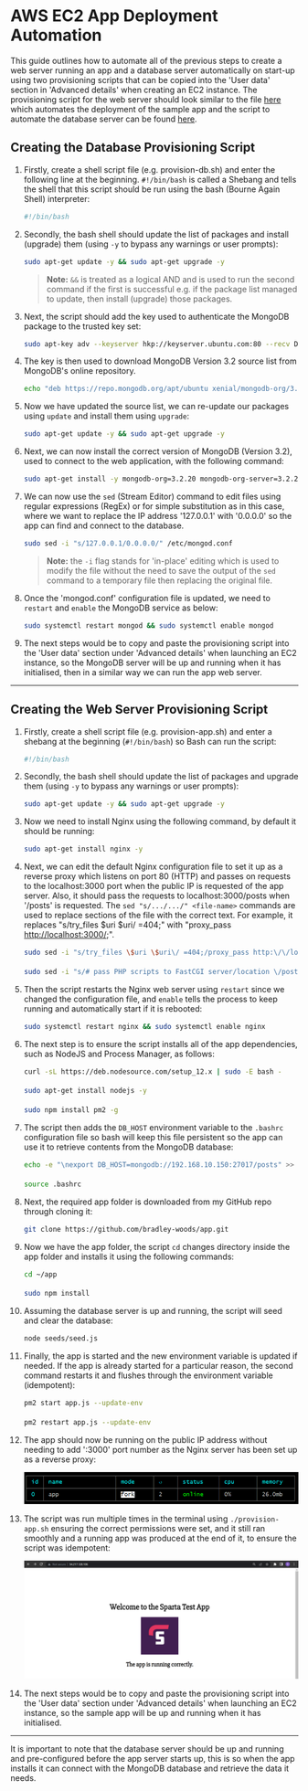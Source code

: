 # AWS EC2 App Deployment Automation

This guide outlines how to automate all of the previous steps to create a web server running an app and a database server automatically on start-up using two provisioning scripts that can be copied into the 'User data' section in 'Advanced details' when creating an EC2 instance. The provisioning script for the web server should look similar to the file [here](https://github.com/bradley-woods/tech230-aws/blob/main/provision-app.sh) which automates the deployment of the sample app and the script to automate the database server can be found [here](https://github.com/bradley-woods/tech230-aws/blob/main/provision-db.sh).

## Creating the Database Provisioning Script

1. Firstly, create a shell script file (e.g. provision-db.sh) and enter the following line at the beginning. `#!/bin/bash` is called a Shebang and tells the shell that this script should be run using the bash (Bourne Again Shell) interpreter:

    ```bash
    #!/bin/bash
    ```

2. Secondly, the bash shell should update the list of packages and install (upgrade) them (using `-y` to bypass any warnings or user prompts):

    ```bash
    sudo apt-get update -y && sudo apt-get upgrade -y
    ```

    > **Note:** `&&` is treated as a logical AND and is used to run the second command if the first is successful e.g. if the package list managed to update, then install (upgrade) those packages.

3. Next, the script should add the key used to authenticate the MongoDB package to the trusted key set:

    ```bash
    sudo apt-key adv --keyserver hkp://keyserver.ubuntu.com:80 --recv D68FA50FEA312927
    ```

4. The key is then used to download MongoDB Version 3.2 source list from MongoDB's online repository.

    ```bash
    echo "deb https://repo.mongodb.org/apt/ubuntu xenial/mongodb-org/3.2 multiverse" | sudo tee /etc/apt/sources.list.d/mongodb-org-3.2.list
    ```

5. Now we have updated the source list, we can re-update our packages using `update` and install them using `upgrade`:

    ```bash
    sudo apt-get update -y && sudo apt-get upgrade -y
    ```

6. Next, we can now install the correct version of MongoDB (Version 3.2), used to connect to the web application, with the following command:

    ```bash
    sudo apt-get install -y mongodb-org=3.2.20 mongodb-org-server=3.2.20 mongodb-org-shell=3.2.20 mongodb-org-mongos=3.2.20 mongodb-org-tools=3.2.20
    ```

7. We can now use the `sed` (Stream Editor) command to edit files using regular expressions (RegEx) or for simple substitution as in this case, where we want to replace the IP address '127.0.0.1' with '0.0.0.0' so the app can find and connect to the database.

    ```bash
    sudo sed -i "s/127.0.0.1/0.0.0.0/" /etc/mongod.conf
    ```

    > **Note:** the `-i` flag stands for 'in-place' editing which is used to modify the file without the need to save the output of the `sed` command to a temporary file then replacing the original file.

8. Once the 'mongod.conf' configuration file is updated, we need to `restart` and `enable` the MongoDB service as below: 

    ```bash
    sudo systemctl restart mongod && sudo systemctl enable mongod
    ```

9. The next steps would be to copy and paste the provisioning script into the 'User data' section under 'Advanced details' when launching an EC2 instance, so the MongoDB server will be up and running when it has initialised, then in a similar way we can run the app web server.

---

## Creating the Web Server Provisioning Script

1. Firstly, create a shell script file (e.g. provision-app.sh) and enter a shebang at the beginning (`#!/bin/bash`) so Bash can run the script:

    ```bash
    #!/bin/bash
    ```

2. Secondly, the bash shell should update the list of packages and upgrade them (using `-y` to bypass any warnings or user prompts):

    ```bash
    sudo apt-get update -y && sudo apt-get upgrade -y
    ```

3. Now we need to install Nginx using the following command, by default it should be running:

    ```bash
    sudo apt-get install nginx -y
    ```

4. Next, we can edit the default Nginx configuration file to set it up as a reverse proxy which listens on port 80 (HTTP) and passes on requests to the localhost:3000 port when the public IP is requested of the app server. Also, it should pass the requests to localhost:3000/posts when '/posts' is requested. The `sed "s/.../.../" <file-name>` commands are used to replace sections of the file with the correct text. For example, it replaces "s/try_files $uri $uri/ =404;" with "proxy_pass <http://localhost:3000/>;".

    ```bash
    sudo sed -i "s/try_files \$uri \$uri\/ =404;/proxy_pass http:\/\/localhost:3000\/;/" /etc/nginx/sites-available/default

    sudo sed -i "s/# pass PHP scripts to FastCGI server/location \/posts {\n\t\tproxy_pass http:\/\/localhost:3000\/posts;\n\t}/" /etc/nginx/sites-available/default
    ```

5. Then the script restarts the Nginx web server using `restart` since we changed the configuration file, and `enable` tells the process to keep running and automatically start if it is rebooted:

    ```bash
    sudo systemctl restart nginx && sudo systemctl enable nginx
    ```

6. The next step is to ensure the script installs all of the app dependencies, such as NodeJS and Process Manager, as follows:

    ```bash
    curl -sL https://deb.nodesource.com/setup_12.x | sudo -E bash -

    sudo apt-get install nodejs -y

    sudo npm install pm2 -g
    ```

7. The script then adds the `DB_HOST` environment variable to the `.bashrc` configuration file so bash will keep this file persistent so the app can use it to retrieve contents from the MongoDB database:

    ```bash
    echo -e "\nexport DB_HOST=mongodb://192.168.10.150:27017/posts" >> ~/.bashrc

    source .bashrc
    ```

8. Next, the required app folder is downloaded from my GitHub repo through cloning it:

    ```bash
    git clone https://github.com/bradley-woods/app.git
    ```

9. Now we have the app folder, the script `cd` changes directory inside the app folder and installs it using the following commands:

    ```bash
    cd ~/app

    sudo npm install
    ```

10. Assuming the database server is up and running, the script will seed and clear the database:

    ```bash
    node seeds/seed.js
    ```

11. Finally, the app is started and the new environment variable is updated if needed. If the app is already started for a particular reason, the second command restarts it and flushes through the environment variable (idempotent):

    ```bash
    pm2 start app.js --update-env

    pm2 restart app.js --update-env
    ```

12. The app should now be running on the public IP address without needing to add ':3000' port number as the Nginx server has been set up as a reverse proxy:

    ![Node app running](images/node-running.png)

13. The script was run multiple times in the terminal using `./provision-app.sh` ensuring the correct permissions were set, and it still ran smoothly and a running app was produced at the end of it, to ensure the script was idempotent:

    ![Sample app running in browser](images/aws-app-page.png)

14. The next steps would be to copy and paste the provisioning script into the 'User data' section under 'Advanced details' when launching an EC2 instance, so the sample app will be up and running when it has initialised.

---

It is important to note that the database server should be up and running and pre-configured before the app server starts up, this is so when the app installs it can connect with the MongoDB database and retrieve the data it needs.
